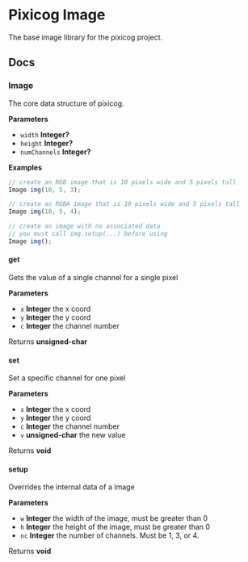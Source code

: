 # Pixicog Image

The base image library for the pixicog project.

## Docs

<!-- Generated by documentation.js. Update this documentation by updating the source code. -->

### Image

The core data structure of pixicog.

**Parameters**

-   `width` **Integer?** 
-   `height` **Integer?** 
-   `numChannels` **Integer?** 

**Examples**

```javascript
// create an RGB image that is 10 pixels wide and 5 pixels tall
Image img(10, 5, 3);
```

```javascript
// create an RGBA image that is 10 pixels wide and 5 pixels tall
Image img(10, 5, 4);
```

```javascript
// create an image with no associated data
// you must call img.setup(...) before using
Image img();
```

#### get

Gets the value of a single channel for a single pixel

**Parameters**

-   `x` **Integer** the x coord
-   `y` **Integer** the y coord
-   `c` **Integer** the channel number

Returns **unsigned-char** 

#### set

Set a specific channel for one pixel

**Parameters**

-   `x` **Integer** the x coord
-   `y` **Integer** the y coord
-   `c` **Integer** the channel number
-   `v` **unsigned-char** the new value

Returns **void** 

#### setup

Overrides the internal data of a Image

**Parameters**

-   `w` **Integer** the width of the image, must be greater than 0
-   `h` **Integer** the height of the image, must be greater than 0
-   `nc` **Integer** the number of channels. Must be 1, 3, or 4.

Returns **void** 
